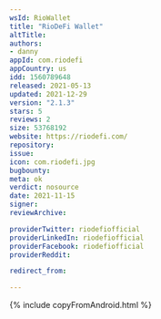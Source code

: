 ```yaml
---
wsId: RioWallet
title: "RioDeFi Wallet"
altTitle: 
authors:
- danny
appId: com.riodefi
appCountry: us
idd: 1560789648
released: 2021-05-13
updated: 2021-12-29
version: "2.1.3"
stars: 5
reviews: 2
size: 53768192
website: https://riodefi.com/
repository: 
issue: 
icon: com.riodefi.jpg
bugbounty: 
meta: ok
verdict: nosource
date: 2021-11-15
signer: 
reviewArchive:

providerTwitter: riodefiofficial
providerLinkedIn: riodefiofficial
providerFacebook: riodefiofficial
providerReddit: 

redirect_from:

---
```


{% include copyFromAndroid.html %}
